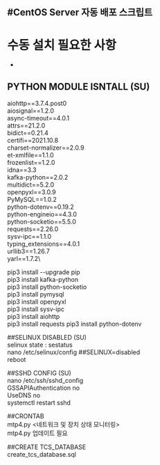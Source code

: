 **#CentOS Server 자동 배포 스크립트**
---

# 수동 설치 필요한 사항  
-
## PYTHON MODULE ISNTALL (SU)  
aiohttp==3.7.4.post0\
aiosignal==1.2.0\
async-timeout==4.0.1\
attrs==21.2.0\
bidict==0.21.4\
certifi==2021.10.8\
charset-normalizer==2.0.9\
et-xmlfile==1.1.0\
frozenlist==1.2.0\
idna==3.3\
kafka-python==2.0.2\
multidict==5.2.0\
openpyxl==3.0.9\
PyMySQL==1.0.2\
python-dotenv==0.19.2\
python-engineio==4.3.0\
python-socketio==5.5.0\
requests==2.26.0\
sysv-ipc==1.1.0\
typing_extensions==4.0.1\
urllib3==1.26.7\
yarl==1.7.2\


pip3 install --upgrade pip  
pip3 install kafka-python  
pip3 install python-socketio  
pip3 install pymysql  
pip3 install openpyxl  
pip3 install sysv-ipc  
pip3 install aiohttp  
pip3 install requests
pip3 install python-dotenv

##SELINUX DISABLED (SU)  
selinux state : sestatus  
nano /etc/selinux/config   ##SELINUX=disabled  
reboot  
  
##SSHD CONFIG (SU)  
nano /etc/ssh/sshd_config   
GSSAPIAuthentication no  
UseDNS no  
systemctl restart sshd  
  
##CRONTAB  
mtp4.py <네트워크 및 장치 상태 모니터링>  
mtp4.py 업데이트 필요
  
##CREATE TCS_DATABASE  
create_tcs_database.sql  
  
